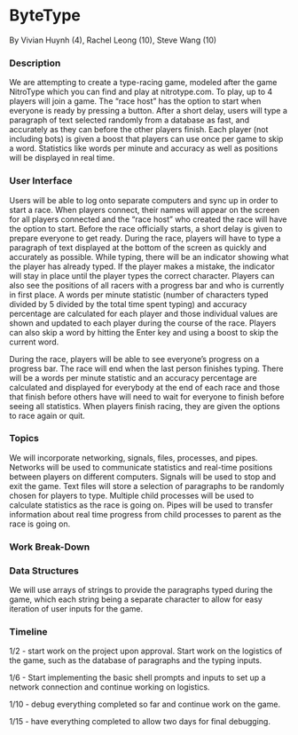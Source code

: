 # ByteType
By Vivian Huynh (4), Rachel Leong (10), Steve Wang (10)

### Description
  We are attempting to create a type-racing game, modeled after the game NitroType which you can find and play at nitrotype.com. To play, up to 4 players will join a game. The “race host” has the option to start when everyone is ready by pressing a button. After a short delay, users will type a paragraph of text selected randomly from a database as fast, and accurately as they can before the other players finish. Each player (not including bots) is given a boost that players can use once per game to skip a word. Statistics like words per minute and accuracy as well as positions will be displayed in real time. 

### User Interface
  Users will be able to log onto separate computers and sync up in order to start a race. When players connect, their names will appear on the screen for all players connected and the “race host” who created the race will have the option to start. Before the race officially starts, a short delay is given to prepare everyone to get ready. During the race, players will have to type a paragraph of text displayed at the bottom of the screen as quickly and accurately as possible. While typing, there will be an indicator showing what the player has already typed. If the player makes a mistake, the indicator will stay in place until the player types the correct character. Players can also see the positions of all racers with a progress bar and who is currently in first place. A words per minute statistic (number of characters typed divided by 5 divided by the total time spent typing) and accuracy percentage are calculated for each player and those individual values are shown and updated to each player during the course of the race. Players can also skip a word by hitting the Enter key and using a boost to skip the current word. 
  
During the race, players will be able to see everyone’s progress on a progress bar. The race will end when the last person finishes typing. There will be a words per minute statistic and an accuracy percentage are calculated and displayed for everybody at the end of each race and those that finish before others have will need to wait for everyone to finish before seeing all statistics. When players finish racing, they are given the options to race again or quit.

### Topics
  We will incorporate networking, signals, files, processes, and pipes. Networks will be used to communicate statistics and real-time positions between players on different computers. Signals will be used to stop and exit the game. Text files will store a selection of paragraphs to be randomly chosen for players to type. Multiple child processes will be used to calculate statistics as the race is going on. Pipes will be used to transfer information about real time progress from child processes to parent as the race is going on.

### Work Break-Down

### Data Structures
We will use arrays of strings to provide the paragraphs typed during the game, which each string being a separate character to allow for easy iteration of user inputs for the game.

### Timeline
1/2 - start work on the project upon approval. Start work on the logistics of the game, such as the database of paragraphs and the typing inputs.

1/6 - Start implementing the basic shell prompts and inputs to set up a network connection and continue working on logistics.

1/10 - debug everything completed so far and continue work on the game. 

1/15 - have everything completed to allow two days for final debugging.
